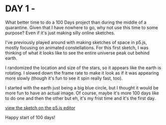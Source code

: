# DAY 1 - 

What better time to do a 100 Days project than during the middle of a quarantine. 
Given that I have nowhere to go, why not use this time to some purpose? Even if it's just making silly online sketches. 

I've previously played around with making sketches of space in p5.js, mostly focusing on animated constellations. For this first sketch, I was thinking of what it looks like to see the entire universe peak out behind earth. 

I randomized the location and size of the stars, so it appears like the earth is rotating. I slowed down the frame rate to make it look as if it was appearing more slowly (though it's fun to see it spin really fast, too). 

I started with the earth just being a big blue circle, but I thought it would be more fun to have an actual image. Of course, maybe it's more 100 days like to do one and then the other but eh, it's my frist time and it's the first day. 

[view the sketch on the p5.js editor](https://github.com/zoebachman/100-Days-of-Space)

Happy start of 100 days!


